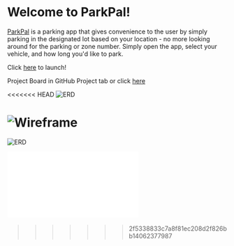 
# Welcome to ParkPal!

[ParkPal](https://park-pal.herokuapp.com/) is a parking app that gives convenience to the user by simply parking in the designated lot based on your location - no more looking around for the parking or zone number. Simply open the app, select your vehicle, and how long you'd like to park.

Click [here](https://park-pal.herokuapp.com/) to launch!

Project Board in GitHub Project tab or click [here](https://github.com/yourOnlyCode/parking-app/projects/1)

<<<<<<< HEAD
![ERD](erd.png)

![Wireframe](wireframe.png)
=======
![ERD](./parking-erd.jpg)

![Wireframe](parking-app.pdf)
>>>>>>> 2f5338833c7a8f81ec208d2f826bb14062377987
